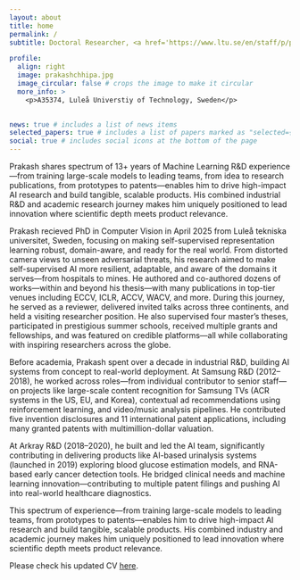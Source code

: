 ```yaml
---
layout: about
title: home
permalink: /
subtitle: Doctoral Researcher, <a href='https://www.ltu.se/en/staff/p/prakash-chandra-chhipa'>Luleå Universtiy of Technology, Sweden</a>

profile:
  align: right
  image: prakashchhipa.jpg
  image_circular: false # crops the image to make it circular
  more_info: >
    <p>A35374, Luleå Universtiy of Technology, Sweden</p>
  

news: true # includes a list of news items
selected_papers: true # includes a list of papers marked as "selected={true}"
social: true # includes social icons at the bottom of the page
---
```

Prakash shares spectrum of 13+ years of Machine Learning R&D experience—from training large-scale models to leading teams, from idea to research publications, from prototypes to patents—enables him to drive high-impact AI research and build tangible, scalable products. His combined industrial R&D and academic research journey makes him uniquely positioned to lead innovation where scientific depth meets product relevance.

Prakash recieved PhD in Computer Vision in April 2025 from Luleå tekniska universitet, Sweden,  focusing on making self-supervised representation learning robust, domain-aware, and ready for the real world. From distorted camera views to unseen adversarial threats, his research aimed to make self-supervised AI more resilient, adaptable, and aware of the domains it serves—from hospitals to mines. He authored and co-authored dozens of works—within and beyond his thesis—with many publications in top-tier venues including ECCV, ICLR, ACCV, WACV, and more. During this journey, he served as a reviewer, delivered invited talks across three continents, and held a visiting researcher position. He also supervised four master’s theses, participated in prestigious summer schools, received multiple grants and fellowships, and was featured on credible platforms—all while collaborating with inspiring researchers across the globe.

Before academia, Prakash spent over a decade in industrial R&D, building AI systems from concept to real-world deployment. At Samsung R&D (2012–2018), he worked across roles—from individual contributor to senior staff—on projects like large-scale content recognition for Samsung TVs (ACR systems in the US, EU, and Korea), contextual ad recommendations using reinforcement learning, and video/music analysis pipelines. He contributed five invention disclosures and 11 international patent applications, including many granted patents with multimillion-dollar valuation.

At Arkray R&D (2018–2020), he built and led the AI team, significantly contributing in delivering products like AI-based urinalysis systems (launched in 2019) exploring blood glucose estimation models, and RNA-based early cancer detection tools. He bridged clinical needs and machine learning innovation—contributing to multiple patent filings and pushing AI into real-world healthcare diagnostics.

This spectrum of experience—from training large-scale models to leading teams, from prototypes to patents—enables him to drive high-impact AI research and build tangible, scalable products. His combined industry and academic journey makes him uniquely positioned to lead innovation where scientific depth meets product relevance.

Please check his updated CV [here](https://drive.google.com/file/d/13VGcSuEFGtBDLsdjOFqQvIOsKcnaduJp/view?usp=sharing).

